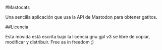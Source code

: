 #Mastocats

Una sencilla aplicación que usa la API de Mastodon para obtener gatitos.


##Licencia

Esta movida está escrita bajo la licencia gnu gpl v3 se libre de copiar, modificar y distribuir. Free as in freedom ;)

